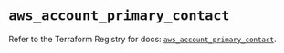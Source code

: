 # `aws_account_primary_contact`

Refer to the Terraform Registry for docs: [`aws_account_primary_contact`](https://registry.terraform.io/providers/hashicorp/aws/5.100.0/docs/resources/account_primary_contact).
